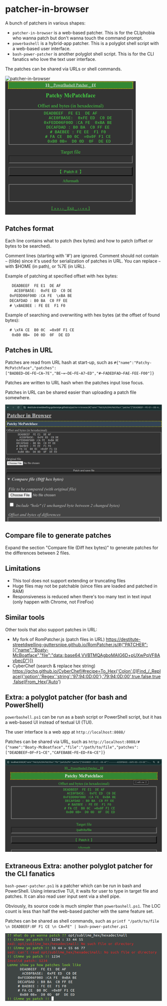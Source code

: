# patcher-in-browser

A bunch of patchers in various shapes:

- `patcher-in-browser` is a web-based patcher. This is for the CLIphobia who wanna patch but don't wanna touch the command prompt.
- `powerbashell` is a hybrid-app patcher. This is a polyglot shell script with a web-based user interface.
- `bash-power-patcher` is another polyglot shell script. This is for the CLI fanatics who love the text user interface.

The patches can be shared via URLs or shell commands.

![patcher-in-browser](https://github.com/Destitute-Streetdwelling-Guttersnipe/patcher-in-browser/assets/90743025/1c228cef-90b1-4315-bff5-6fa026cfb7df)
![powerbashell](./doc/powerbashell--small.png)

## Patches format

Each line contains what to patch (hex bytes) and how to patch (offset or bytes to be searched).

Comment lines (starting with '#') are ignored. Comment should not contain `~` (tilde) since it's used for serialization of patches in URL. You can replace `~` with $HOME (in path), or %7E (in URL). 

Example of patching at specified offset with hex bytes:

       DEADBEEF  FE E1  DE AF
        ACE0FBA5E:  0xFE ED  C0 DE
      0xFEDD06F00D :CA FE  \xBA BE
      DECAFDAD : B0 BA  C0 FF EE
      # \xBAEBEE : FE EE  F1 F0

Example of searching and overwriting with hex bytes (at the offset of found bytes):

      # \xFA CE  B0 0C  =0x0F F1 CE
       0xB0 0B=  D0 0D  0F  DE ED

## Patches in URL

Patches are read from URL hash at start-up, such as `#{"name":"Patchy-McPatchface","patches":["BADBED~DE~FE~CA~7E","BE~=~DE~FE~A7~ED","#~FADEDFAD~FAE-FEE-F00"]}`

Patches are written to URL hash when the patches input lose focus.

Patches in URL can be shared easier than uploading a patch file somewhere.

![patcher-in-browser](./doc/patcher-in-browser.png)

## Compare file to generate patches

Expand the section "Compare file (Diff hex bytes)" to generate patches for the differences between 2 files.

## Limitations

* This tool does not support extending or truncating files
* Huge files may not be patchable (since files are loaded and patched in RAM)
* Responsiveness is reduced when there's too many text in text input (only happen with Chrome, not FireFox)

## Similar tools

Other tools that also support patches in URL:

* My fork of RomPatcher.js (patch files in URL) https://destitute-streetdwelling-guttersnipe.github.io/RomPatcher.js/#{"PATCHER":[{"name":"Boaty-McBoatface","file":"data:;base64,VVBTMQAgboMAIG6D+pUXwPqVF8AybecD"}]}
* CyberChef (search & replace hex string) https://gchq.github.io/CyberChef/#recipe=To_Hex('Colon',0)Find_/_Replace({'option':'Regex','string':'97:94:0D:00'},'79:94:0D:00',true,false,true,false)From_Hex('Auto')

## Extra: a polyglot patcher (for bash and PowerShell)

`powerbashell.ps1` can be run as a bash script or PowerShell script, but it has a web-based UI instead of textual UI (TUI).

The user interface is a web app at `http://localhost:8088/`

Patches can be shared via URL, such as `http://localhost:8088/#{"name":"Boaty-McBoatface","file":"/path/to/file","patches":["DEADBEEF~0F~F1~CE","CAFEBABE~FE~ED~FA~CE"]}`

![powerbashell](./doc/powerbashell.png)

## Extraneous Extra: another polyglot patcher for the CLI fanatics

`bash-power-patcher.ps1` is a patcher which can be run in bash and PowerShell.
Using interactive TUI, it waits for user to type in target file and patches.
It can also read user input sent via a shell pipe.

Obviously, its source code is much simpler than `powerbashell.ps1`. The LOC count is less than half the web-based patcher with the same feature set.

Patches can be shared as shell commands, such as `printf "/path/to/file \n DEADBEEF:0F F1 CE \n CA=FE" | bash-power-patcher.ps1`

![bash-power-patcher](./doc/bash-power-patcher.png)

